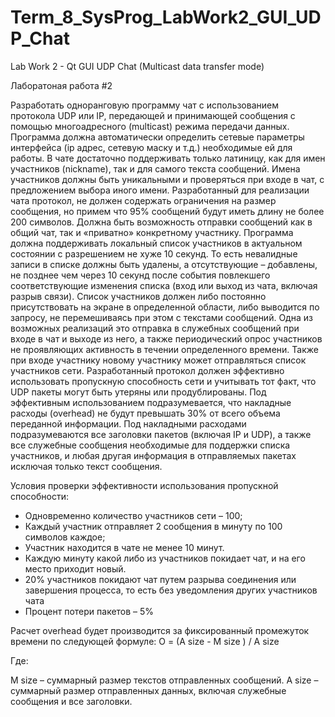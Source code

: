 # Term_8_SysProg_LabWork2_GUI_UDP_Chat
Lab Work 2 - Qt GUI UDP Chat (Multicast data transfer mode)

Лаборатоная работа #2

Разработать одноранговую программу чат с использованием протокола UDP или IP, передающей и
принимающей сообщения с помощью многоадресного (multicast) режима передачи данных. Программа
должна автоматически определить сетевые параметры интерфейса (ip адрес, сетевую маску и т.д.)
необходимые ей для работы.
В чате достаточно поддерживать только латиницу, как для имен участников (nickname), так и для
самого текста сообщений. Имена участников должны быть уникальными и проверяться при входе в чат, с
предложением выбора иного имени. Разработанный для реализации чата протокол, не должен содержать
ограничения на размер сообщения, но примем что 95% сообщений будут иметь длину не более 200
символов.
Должна быть возможность отправки сообщений как в общий чат, так и «приватно» конкретному
участнику.
Программа должна поддерживать локальный список участников в актуальном состоянии с
разрешением не хуже 10 секунд. То есть невалидные записи в списке должны быть удалены, а
отсутствующие – добавлены, не позднее чем через 10 секунд после события повлекшего соответствующие
изменения списка (вход или выход из чата, включая разрыв связи). Список участников должен либо постоянно
присутствовать на экране в определенной области, либо выводится по запросу, не перемешиваясь при этом с
текстами сообщений.
Одна из возможных реализаций это отправка в служебных сообщений при входе в чат и выходе из
него, а также периодический опрос участников не проявляющих активность в течении определенного
времени. Также при входе участнику новому участнику может отправляться список участников сети.
Разработанный протокол должен эффективно использовать пропускную способность сети и учитывать
тот факт, что UDP пакеты могут быть утеряны или продублированы. Под эффективным использованием
подразумевается, что накладные расходы (overhead) не будут превышать 30% от всего объема переданной
информации. Под накладными расходами подразумеваются все заголовки пакетов (включая IP и UDP), а
также все служебные сообщения необходимые для поддержки списка участников, и любая другая
информация в отправляемых пакетах исключая только текст сообщения.

Условия проверки эффективности использования пропускной способности:

  - Одновременно количество участников сети – 100;
  - Каждый участник отправляет 2 сообщения в минуту по 100 символов каждое;
  - Участник находится в чате не менее 10 минут.
  - Каждую минуту какой либо из участников покидает чат, и на его место приходит новый.
  - 20% участников покидают чат путем разрыва соединения или завершения процесса, то есть без
    уведомления других участников чата
  - Процент потери пакетов – 5%
  
Расчет overhead будет производится за фиксированный промежуток времени по следующей формуле:
        O = (A size - M size ) / A size

Где:

M size – суммарный размер текстов отправленных сообщений.
A size – суммарный размер отправленных данных, включая служебные сообщения и все заголовки.
